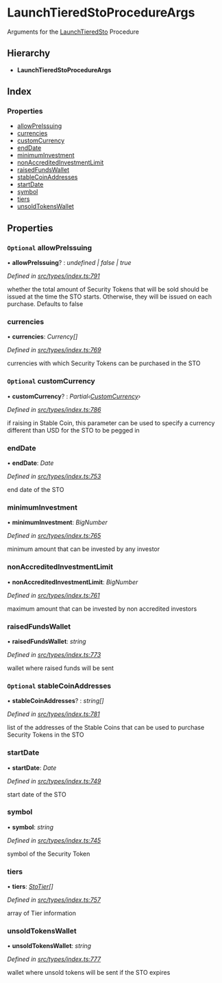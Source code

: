 # LaunchTieredStoProcedureArgs

Arguments for the [LaunchTieredSto](../enums/_types_index_.proceduretype.md#launchtieredsto) Procedure

## Hierarchy

* **LaunchTieredStoProcedureArgs**

## Index

### Properties

* [allowPreIssuing](_types_index_.launchtieredstoprocedureargs.md#optional-allowpreissuing)
* [currencies](_types_index_.launchtieredstoprocedureargs.md#currencies)
* [customCurrency](_types_index_.launchtieredstoprocedureargs.md#optional-customcurrency)
* [endDate](_types_index_.launchtieredstoprocedureargs.md#enddate)
* [minimumInvestment](_types_index_.launchtieredstoprocedureargs.md#minimuminvestment)
* [nonAccreditedInvestmentLimit](_types_index_.launchtieredstoprocedureargs.md#nonaccreditedinvestmentlimit)
* [raisedFundsWallet](_types_index_.launchtieredstoprocedureargs.md#raisedfundswallet)
* [stableCoinAddresses](_types_index_.launchtieredstoprocedureargs.md#optional-stablecoinaddresses)
* [startDate](_types_index_.launchtieredstoprocedureargs.md#startdate)
* [symbol](_types_index_.launchtieredstoprocedureargs.md#symbol)
* [tiers](_types_index_.launchtieredstoprocedureargs.md#tiers)
* [unsoldTokensWallet](_types_index_.launchtieredstoprocedureargs.md#unsoldtokenswallet)

## Properties

### `Optional` allowPreIssuing

• **allowPreIssuing**? : _undefined \| false \| true_

_Defined in_ [_src/types/index.ts:791_](https://github.com/PolymathNetwork/polymath-sdk/blob/550676f/src/types/index.ts#L791)

whether the total amount of Security Tokens that will be sold should be issued at the time the STO starts. Otherwise, they will be issued on each purchase. Defaults to false

### currencies

• **currencies**: _Currency\[\]_

_Defined in_ [_src/types/index.ts:769_](https://github.com/PolymathNetwork/polymath-sdk/blob/550676f/src/types/index.ts#L769)

currencies with which Security Tokens can be purchased in the STO

### `Optional` customCurrency

• **customCurrency**? : _Partial‹_[_CustomCurrency_](_types_index_.customcurrency.md)_›_

_Defined in_ [_src/types/index.ts:786_](https://github.com/PolymathNetwork/polymath-sdk/blob/550676f/src/types/index.ts#L786)

if raising in Stable Coin, this parameter can be used to specify a currency different than USD for the STO to be pegged in

### endDate

• **endDate**: _Date_

_Defined in_ [_src/types/index.ts:753_](https://github.com/PolymathNetwork/polymath-sdk/blob/550676f/src/types/index.ts#L753)

end date of the STO

### minimumInvestment

• **minimumInvestment**: _BigNumber_

_Defined in_ [_src/types/index.ts:765_](https://github.com/PolymathNetwork/polymath-sdk/blob/550676f/src/types/index.ts#L765)

minimum amount that can be invested by any investor

### nonAccreditedInvestmentLimit

• **nonAccreditedInvestmentLimit**: _BigNumber_

_Defined in_ [_src/types/index.ts:761_](https://github.com/PolymathNetwork/polymath-sdk/blob/550676f/src/types/index.ts#L761)

maximum amount that can be invested by non accredited investors

### raisedFundsWallet

• **raisedFundsWallet**: _string_

_Defined in_ [_src/types/index.ts:773_](https://github.com/PolymathNetwork/polymath-sdk/blob/550676f/src/types/index.ts#L773)

wallet where raised funds will be sent

### `Optional` stableCoinAddresses

• **stableCoinAddresses**? : _string\[\]_

_Defined in_ [_src/types/index.ts:781_](https://github.com/PolymathNetwork/polymath-sdk/blob/550676f/src/types/index.ts#L781)

list of the addresses of the Stable Coins that can be used to purchase Security Tokens in the STO

### startDate

• **startDate**: _Date_

_Defined in_ [_src/types/index.ts:749_](https://github.com/PolymathNetwork/polymath-sdk/blob/550676f/src/types/index.ts#L749)

start date of the STO

### symbol

• **symbol**: _string_

_Defined in_ [_src/types/index.ts:745_](https://github.com/PolymathNetwork/polymath-sdk/blob/550676f/src/types/index.ts#L745)

symbol of the Security Token

### tiers

• **tiers**: [_StoTier_](_types_index_.stotier.md)_\[\]_

_Defined in_ [_src/types/index.ts:757_](https://github.com/PolymathNetwork/polymath-sdk/blob/550676f/src/types/index.ts#L757)

array of Tier information

### unsoldTokensWallet

• **unsoldTokensWallet**: _string_

_Defined in_ [_src/types/index.ts:777_](https://github.com/PolymathNetwork/polymath-sdk/blob/550676f/src/types/index.ts#L777)

wallet where unsold tokens will be sent if the STO expires

